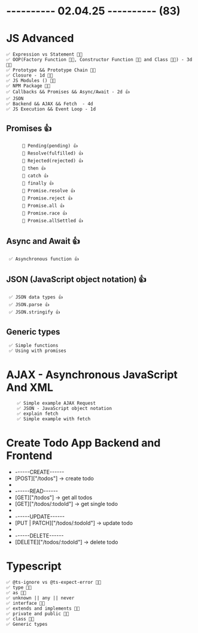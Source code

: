 # ---------- 02.04.25 ---------- (83)

# JS Advanced

    ✅ Expression vs Statement 👍🏻
    ✅ OOP(Factory Function 👍🏻, Constructor Function 👍🏻 and Class 👍🏻) - 3d 👍🏻
    ✅ Prototype && Prototype Chain 👍🏻
    ✅ Closure - 1d 👍🏻
    ✅ JS Modules () 👍🏻
    ✅ NPM Package 👍🏻
    ✅ Callbacks && Promises && Async/Await - 2d 👍
    ✅ JSON
    ✅ Backend && AJAX && Fetch  - 4d
    ✅ JS Execution && Event Loop - 1d

## Promises 👍

          🎁 Pending(pending) 👍
          🎁 Resolve(fulfilled) 👍
          🎁 Rejected(rejected) 👍
          🎁 then 👍
          🎁 catch 👍
          🎁 finally 👍
          🎁 Promise.resolve 👍
          🎁 Promise.reject 👍
          🎁 Promise.all 👍
          🎁 Promise.race 👍
          🎁 Promise.allSettled 👍

## Async and Await 👍

     ✅ Asynchronous function 👍

## JSON (JavaScript object notation) 👍

     ✅ JSON data types 👍
     ✅ JSON.parse 👍
     ✅ JSON.stringify 👍

## Generic types

     ✅ Simple functions
     ✅ Using with promises

# AJAX - Asynchronous JavaScript And XML

        ✅ Simple example AJAX Request
        ✅ JSON - JavaScript object notation
        ✅ explain fetch
        ✅ Simple example with fetch

# Create Todo App Backend and Frontend

- ------CREATE------
- [POST]["/todos"] -> create todo
-
- ------READ------
- [GET]["/todos"] -> get all todos
- [GET]["/todos/:todoId"] -> get single todo
-
- ------UPDATE------
- [PUT | PATCH]["/todos/:todoId"] -> update todo
-
- ------DELETE------
- [DELETE]["/todos/:todoId"] -> delete todo

# Typescript

    ✅ @ts-ignore vs @ts-expect-error 👍🏻
    ✅ type 👍🏻
    ✅ as 👍🏻
    ✅ unknown || any || never
    ✅ interface 👍🏻
    ✅ extends and implements 👍🏻
    ✅ private and public 👍🏻
    ✅ class 👍🏻
    ✅ Generic types
